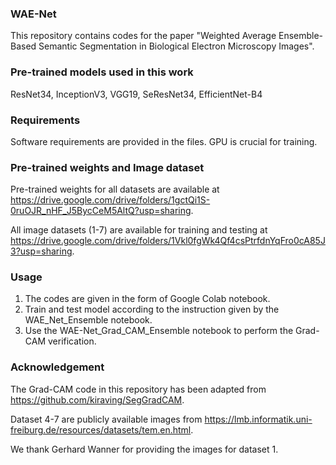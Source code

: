 ### WAE-Net
This repository contains codes for the paper "Weighted Average Ensemble-Based Semantic Segmentation in Biological Electron Microscopy Images".

### Pre-trained models used in this work
ResNet34, InceptionV3, VGG19, SeResNet34, EfficientNet-B4

### Requirements

Software requirements are provided in the files.
GPU is crucial for training. 

###  Pre-trained weights and Image dataset

Pre-trained weights for all datasets are available at https://drive.google.com/drive/folders/1gctQi1S-0ruOJR_nHF_J5BycCeM5AltQ?usp=sharing.

All image datasets (1-7) are available for training and testing at https://drive.google.com/drive/folders/1Vkl0fgWk4Qf4csPtrfdnYqFro0cA85J3?usp=sharing.


### Usage

1) The codes are given in the form of Google Colab notebook.
2) Train and test model according to the instruction given by the WAE_Net_Ensemble notebook.
3) Use the WAE-Net_Grad_CAM_Ensemble notebook to perform the Grad-CAM verification. 

### Acknowledgement

The Grad-CAM code in this repository has been adapted from https://github.com/kiraving/SegGradCAM.

Dataset 4-7 are publicly available images from  https://lmb.informatik.uni-freiburg.de/resources/datasets/tem.en.html.

We thank Gerhard Wanner for providing the images for dataset 1.

